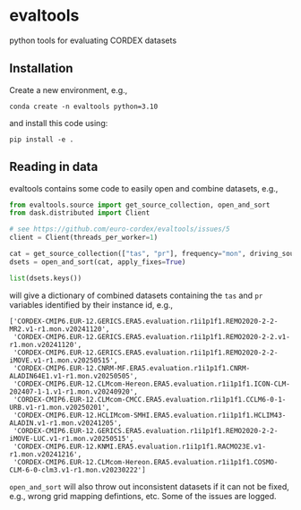 # evaltools

python tools for evaluating CORDEX datasets

## Installation

Create a new environment, e.g.,
```
conda create -n evaltools python=3.10
```
and install this code using:
```
pip install -e .
```

## Reading in data

evaltools contains some code to easily open and combine datasets, e.g.,

```python
from evaltools.source import get_source_collection, open_and_sort
from dask.distributed import Client

# see https://github.com/euro-cordex/evaltools/issues/5
client = Client(threads_per_worker=1)

cat = get_source_collection(["tas", "pr"], frequency="mon", driving_source_id="ERA5")
dsets = open_and_sort(cat, apply_fixes=True)

list(dsets.keys())
```
will give a dictionary of combined datasets containing the `tas` and `pr` variables identified by their instance id, e.g.,
```
['CORDEX-CMIP6.EUR-12.GERICS.ERA5.evaluation.r1i1p1f1.REMO2020-2-2-MR2.v1-r1.mon.v20241120',
 'CORDEX-CMIP6.EUR-12.GERICS.ERA5.evaluation.r1i1p1f1.REMO2020-2-2.v1-r1.mon.v20241120',
 'CORDEX-CMIP6.EUR-12.GERICS.ERA5.evaluation.r1i1p1f1.REMO2020-2-2-iMOVE.v1-r1.mon.v20250515',
 'CORDEX-CMIP6.EUR-12.CNRM-MF.ERA5.evaluation.r1i1p1f1.CNRM-ALADIN64E1.v1-r1.mon.v20250505',
 'CORDEX-CMIP6.EUR-12.CLMcom-Hereon.ERA5.evaluation.r1i1p1f1.ICON-CLM-202407-1-1.v1-r1.mon.v20240920',
 'CORDEX-CMIP6.EUR-12.CLMcom-CMCC.ERA5.evaluation.r1i1p1f1.CCLM6-0-1-URB.v1-r1.mon.v20250201',
 'CORDEX-CMIP6.EUR-12.HCLIMcom-SMHI.ERA5.evaluation.r1i1p1f1.HCLIM43-ALADIN.v1-r1.mon.v20241205',
 'CORDEX-CMIP6.EUR-12.GERICS.ERA5.evaluation.r1i1p1f1.REMO2020-2-2-iMOVE-LUC.v1-r1.mon.v20250515',
 'CORDEX-CMIP6.EUR-12.KNMI.ERA5.evaluation.r1i1p1f1.RACMO23E.v1-r1.mon.v20241216',
 'CORDEX-CMIP6.EUR-12.CLMcom-Hereon.ERA5.evaluation.r1i1p1f1.COSMO-CLM-6-0-clm3.v1-r1.mon.v20230222']
```
`open_and_sort` will also throw out inconsistent datasets if it can not be fixed, e.g., wrong grid mapping defintions, etc. Some of the issues are logged.
